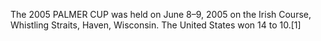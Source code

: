The 2005 PALMER CUP was held on June 8–9, 2005 on the Irish Course, Whistling Straits, Haven, Wisconsin. The United States won 14 to 10.[1]
